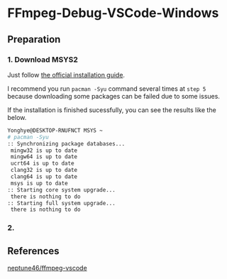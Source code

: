 # FFmpeg-Debug-VSCode-Windows

## Preparation

### 1. Download MSYS2

Just follow [the official installation guide](https://www.msys2.org/#installation).

I recommend you run `pacman -Syu` command several times at `step 5` because downloading some packages can be failed due to some issues.

If the installation is finished sucessfully, you can see the results like the below.

```bash
Yonghye@DESKTOP-RNUFNCT MSYS ~
# pacman -Syu
:: Synchronizing package databases...
 mingw32 is up to date
 mingw64 is up to date
 ucrt64 is up to date
 clang32 is up to date
 clang64 is up to date
 msys is up to date
:: Starting core system upgrade...
 there is nothing to do
:: Starting full system upgrade...
 there is nothing to do
```


### 2. 

## References
[neptune46/ffmpeg-vscode](https://github.com/neptune46/ffmpeg-vscode)
